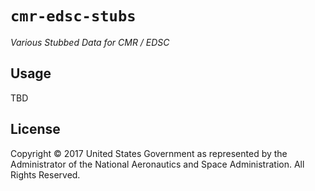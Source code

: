 # `cmr-edsc-stubs`

*Various Stubbed Data for CMR / EDSC*


## Usage

TBD


## License

Copyright © 2017 United States Government as represented by the Administrator of the National Aeronautics and Space Administration.
All Rights Reserved.
